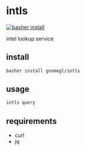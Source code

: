 # intls

[![basher install](https://www.basher.it/assets/logo/basher_install.svg)](https://www.basher.it/package/)

intel lookup service

## install

```bash
basher install gnomegl/intls
```

## usage

```bash
intls query
```

## requirements

- curl
- jq
